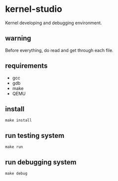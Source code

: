 # kernel-studio

Kernel developing and debugging environment.

## warning

Before everything, do read and get through each file.

## requirements

 * gcc
 * gdb
 * make
 * QEMU

## install

	make install

## run testing system

	make run

## run debugging system

	make debug

